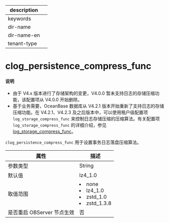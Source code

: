 |description||
|---|---|
|keywords||
|dir-name||
|dir-name-en||
|tenant-type||

# clog_persistence_compress_func

<main id="notice" type='explain'>
<h4>说明</h4>
<ul><li>由于 V4.x 版本进行了存储架构的变更，V4.0.0 暂未支持日志的存储压缩功能，该配置项从 V4.0.0 开始删除。</li>
<li>基于业务需要，OceanBase 数据库从 V4.2.1 版本开始重新了支持日志的存储压缩功能。在 V4.2.1、V4.2.3 及之后版本中，可以使用租户级配置项 <code>log_storage_compress_func</code> 来控制日志存储压缩的压缩算法。有关配置项 <code>log_storage_compress_func</code> 的详细介绍，参见 <a href="5200.log_storage_compress_func.md">log_storage_compress_func</a>。</li></ul>
</main>

`clog_persistence_compress_func` 用于设置事务日志落盘压缩算法。

|      **属性**      |                                    **描述**                                              |
|------------------|----------------------------------------------------------------------------------------------------|
| 参数类型             | String                              |
| 默认值              | lz4_1.0   |
| 取值范围             | </li><li> none   </li><li> lz4_1.0   </li><li> zstd_1.0   </li><li> zstd_1.3.8    |
| 是否重启 OBServer 节点生效 | 否      |


